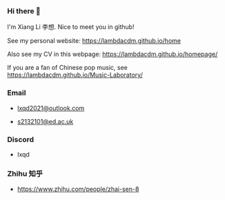 ### Hi there 👋

I'm Xiang Li 李想. Nice to meet you in github!

See my personal website: https://lambdacdm.github.io/home 

Also see my CV in this webpage: https://lambdacdm.github.io/homepage/

If you are a fan of Chinese pop music, see https://lambdacdm.github.io/Music-Laboratory/

### Email

* lxqd2021@outlook.com

* s2132101@ed.ac.uk

### Discord

* lxqd

### Zhihu 知乎

* https://www.zhihu.com/people/zhai-sen-8
